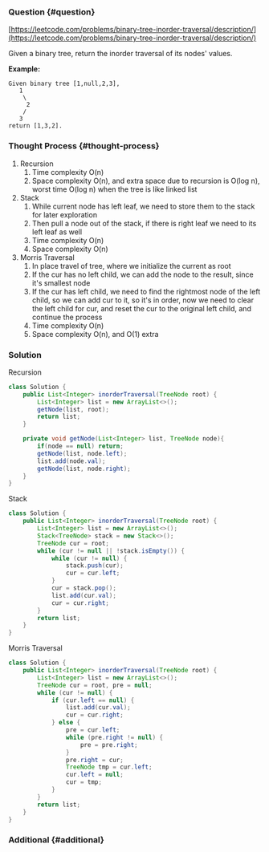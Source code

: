 ### Question {#question}

[https://leetcode.com/problems/binary-tree-inorder-traversal/description/](https://leetcode.com/problems/binary-tree-inorder-traversal/description/)

Given a binary tree, return the inorder traversal of its nodes' values.

**Example:**

```
Given binary tree [1,null,2,3],
   1
    \
     2
    /
   3
return [1,3,2].
```

### Thought Process {#thought-process}

1. Recursion
   1. Time complexity O\(n\)
   2. Space complexity O\(n\), and extra space due to recursion is O\(log n\), worst time O\(log n\) when the tree is like linked list
2. Stack
   1. While current node has left leaf, we need to store them to the stack for later exploration
   2. Then pull a node out of the stack, if there is right leaf we need to its left leaf as well
   3. Time complexity O\(n\)
   4. Space complexity O\(n\)
3. Morris Traversal
   1. In place travel of tree, where we initialize the current as root
   2. If the cur has no left child, we can add the node to the result, since it's smallest node
   3. If the cur has left child, we need to find the rightmost node of the left child, so we can add cur to it, so it's in order, now we need to clear the left child for cur, and reset the cur to the original left child, and continue the process
   4. Time complexity O\(n\)
   5. Space complexity O\(n\), and O\(1\) extra

### Solution

Recursion

```java
class Solution {
    public List<Integer> inorderTraversal(TreeNode root) {
        List<Integer> list = new ArrayList<>();
        getNode(list, root);
        return list;
    }

    private void getNode(List<Integer> list, TreeNode node){
        if(node == null) return;
        getNode(list, node.left);
        list.add(node.val);
        getNode(list, node.right);
    }
}
```

Stack

```java
class Solution {
    public List<Integer> inorderTraversal(TreeNode root) {
        List<Integer> list = new ArrayList<>();
        Stack<TreeNode> stack = new Stack<>();
        TreeNode cur = root;
        while (cur != null || !stack.isEmpty()) {
            while (cur != null) {
                stack.push(cur);
                cur = cur.left;
            }
            cur = stack.pop();
            list.add(cur.val);
            cur = cur.right;
        }
        return list;
    }
}
```

Morris Traversal

```java
class Solution {
    public List<Integer> inorderTraversal(TreeNode root) {
        List<Integer> list = new ArrayList<>();
        TreeNode cur = root, pre = null;
        while (cur != null) {
            if (cur.left == null) {
                list.add(cur.val);
                cur = cur.right;
            } else {
                pre = cur.left;
                while (pre.right != null) {
                    pre = pre.right;
                }
                pre.right = cur;
                TreeNode tmp = cur.left;
                cur.left = null;
                cur = tmp;
            }
        }
        return list;
    }
}
```

### Additional {#additional}



